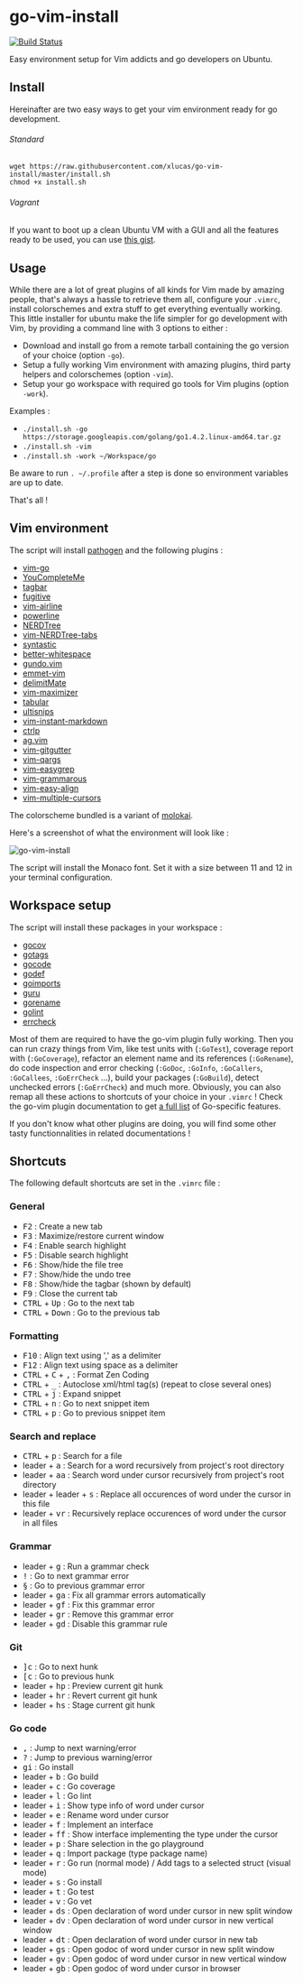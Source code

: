 # go-vim-install

[![Build Status](https://travis-ci.org/xlucas/go-vim-install.svg?branch=master)](https://travis-ci.org/xlucas/go-vim-install)

Easy environment setup for Vim addicts and go developers on Ubuntu.

## Install

Hereinafter are two easy ways to get your vim environment ready for go development.

###### Standard

```
wget https://raw.githubusercontent.com/xlucas/go-vim-install/master/install.sh
chmod +x install.sh
```

###### Vagrant
If you want to boot up a clean Ubuntu VM with a GUI and all the features ready to be used, you can use [this gist](https://gist.github.com/xlucas/a7e9e56db314aafada2f).

## Usage

While there are a lot of great plugins of all kinds for Vim made by amazing people, that's always a hassle to retrieve them all, configure your `.vimrc`, install colorschemes and extra stuff to get everything eventually working. This little installer for ubuntu make the life simpler for go development with Vim, by providing a command line with 3 options to either :
- Download and install go from a remote tarball containing the go version of your choice (option `-go`).
- Setup a fully working Vim environment with amazing plugins, third party helpers and colorschemes (option `-vim`).
- Setup your go workspace with required go tools for Vim plugins (option `-work`).

Examples :

- `./install.sh -go https://storage.googleapis.com/golang/go1.4.2.linux-amd64.tar.gz`
- `./install.sh -vim`
- `./install.sh -work ~/Workspace/go`

Be aware to run `. ~/.profile` after a step is done so environment variables are up to date.

That's all !

## Vim environment

The script will install [pathogen](https://github.com/tpope/vim-pathogen) and the following plugins :

- [vim-go](https://github.com/fatih/vim-go)
- [YouCompleteMe](https://github.com/Valloric/YouCompleteMe)
- [tagbar](https://github.com/majutsushi/tagbar)
- [fugitive](https://github.com/tpope/vim-fugitive)
- [vim-airline](https://github.com/bling/vim-airline)
- [powerline](https://github.com/powerline/powerline)
- [NERDTree](https://github.com/scrooloose/nerdtree)
- [vim-NERDTree-tabs](https://github.com/jistr/vim-nerdtree-tabs)
- [syntastic](https://github.com/scrooloose/syntastic)
- [better-whitespace](https://github.com/ntpeters/vim-better-whitespace)
- [gundo.vim](https://github.com/sjl/gundo.vim)
- [emmet-vim](https://github.com/mattn/emmet-vim)
- [delimitMate](https://github.com/Raimondi/delimitMate)
- [vim-maximizer](https://github.com/szw/vim-maximizer)
- [tabular](https://github.com/godlygeek/tabular)
- [ultisnips](https://github.com/sirver/ultisnips)
- [vim-instant-markdown](https://github.com/suan/vim-instant-markdown)
- [ctrlp](https://github.com/kien/ctrlp.vim)
- [ag.vim](https://github.com/rking/ag.vim.git)
- [vim-gitgutter](https://github.com/airblade/vim-gitgutter.git)
- [vim-qargs](https://github.com/nelstrom/vim-qargs)
- [vim-easygrep](https://github.com/dkprice/vim-easygrep)
- [vim-grammarous](https://github.com/rhysd/vim-grammarous)
- [vim-easy-align](https://github.com/junegunn/vim-easy-align)
- [vim-multiple-cursors](https://github.com/terryma/vim-multiple-cursors)

The colorscheme bundled is a variant of [molokai](https://github.com/fatih/molokai).

Here's a screenshot of what the environment will look like :

![go-vim-install](https://raw.githubusercontent.com/xlucas/go-vim-install/master/doc/screenshot.png)

The script will install the Monaco font. Set it with a size between 11 and 12 in your terminal configuration.

## Workspace setup

The script will install these packages in your workspace :
- [gocov](https://github.com/axw/gocov)
- [gotags](https://github.com/jstemmer/gotags)
- [gocode](https://github.com/nsf/gocode)
- [godef](https://github.com/rogpeppe/godef)
- [goimports](https://golang.org/x/tools/cmd/goimports)
- [guru](https://golang.org/x/tools/cmd/guru)
- [gorename](https://golang.org/x/tools/cmd/gorename)
- [golint](https://github.com/golang/lint)
- [errcheck](https://github.com/kisielk/errcheck)

Most of them are required to have the go-vim plugin fully working. Then you can run crazy things from Vim, like test units with (`:GoTest`), coverage report with (`:GoCoverage`), refactor an element name and its references (`:GoRename`), do code inspection and error checking (`:GoDoc`, `:GoInfo`, `:GoCallers`, `:GoCallees`, `:GoErrCheck` ...), build your packages (`:GoBuild`), detect unchecked errors (`:GoErrCheck`) and much more. Obviously, you can also remap all these actions to shortcuts of your choice in your `.vimrc` ! Check the go-vim plugin documentation to get [a full list](https://github.com/fatih/vim-go/blob/master/doc/vim-go.txt) of Go-specific features.

If you don't know what other plugins are doing, you will find some other tasty functionnalities in related documentations !

## Shortcuts

The following default shortcuts are set in the `.vimrc` file :

### General
- <kbd>F2</kbd> : Create a new tab
- <kbd>F3</kbd> : Maximize/restore current window
- <kbd>F4</kbd> : Enable search highlight
- <kbd>F5</kbd> : Disable search highlight
- <kbd>F6</kbd> : Show/hide the file tree
- <kbd>F7</kbd> : Show/hide the undo tree
- <kbd>F8</kbd> : Show/hide the tagbar (shown by default)
- <kbd>F9</kbd> : Close the current tab
- <kbd>CTRL</kbd> + <kbd>Up</kbd> : Go to the next tab
- <kbd>CTRL</kbd> + <kbd>Down</kbd> : Go to the previous tab

### Formatting
- <kbd>F10</kbd> : Align text using ',' as a delimiter
- <kbd>F12</kbd> : Align text using space as a delimiter
- <kbd>CTRL</kbd> + <kbd>C</kbd> + <kbd>,</kbd> : Format Zen Coding
- <kbd>CTRL</kbd> + <kbd>\_</kbd> : Autoclose xml/html tag(s) (repeat to close several ones)
- <kbd>CTRL</kbd> + <kbd>j</kbd> : Expand snippet
- <kbd>CTRL</kbd> + <kbd>n</kbd> : Go to next snippet item
- <kbd>CTRL</kbd> + <kbd>p</kbd> : Go to previous snippet item

### Search and replace
- <kbd>CTRL</kbd> + <kbd>p</kbd> : Search for a file
- leader + <kbd>a</kbd> : Search for a word recursively from project's root directory
- leader + <kbd>aa</kbd> : Search word under cursor recursively from project's root directory
- leader + leader + <kbd>s</kbd> : Replace all occurences of word under the cursor in this file
- leader + <kbd>vr</kbd> : Recursively replace occurences of word under the cursor in all files

### Grammar
- leader + <kbd>g</kbd> : Run a grammar check
- <kbd>!</kbd> : Go to next grammar error
- <kbd>§</kbd> : Go to previous grammar error
- leader + <kbd>ga</kbd> : Fix all grammar errors automatically
- leader + <kbd>gf</kbd> : Fix this grammar error
- leader + <kbd>gr</kbd> : Remove this grammar error
- leader + <kbd>gd</kbd> : Disable this grammar rule

### Git
- <kbd>]c</kbd> : Go to next hunk
- <kbd>[c</kbd> : Go to previous hunk
- leader + <kbd>hp</kbd> : Preview current git hunk
- leader + <kbd>hr</kbd> : Revert current git hunk
- leader + <kbd>hs</kbd> : Stage current git hunk

### Go code
- <kbd>,</kbd> : Jump to next warning/error
- <kbd>?</kbd> : Jump to previous warning/error
- <kbd>gi</kbd> : Go install
- leader + <kbd>b</kbd> : Go build
- leader + <kbd>c</kbd> : Go coverage
- leader + <kbd>l</kbd> : Go lint
- leader + <kbd>i</kbd> : Show type info of word under cursor
- leader + <kbd>e</kbd> : Rename word under cursor
- leader + <kbd>f</kbd> : Implement an interface
- leader + <kbd>ff</kbd> : Show interface implementing the type under the cursor
- leader + <kbd>p</kbd> : Share selection in the go playground
- leader + <kbd>q</kbd> : Import package (type package name)
- leader + <kbd>r</kbd> : Go run (normal mode) / Add tags to a selected struct (visual mode)
- leader + <kbd>s</kbd> : Go install
- leader + <kbd>t</kbd> : Go test
- leader + <kbd>v</kbd> : Go vet
- leader + <kbd>ds</kbd> : Open declaration of word under cursor in new split window
- leader + <kbd>dv</kbd> : Open declaration of word under cursor in new vertical window
- leader + <kbd>dt</kbd> : Open declaration of word under cursor in new tab
- leader + <kbd>gs</kbd> : Open godoc of word under cursor in new split window
- leader + <kbd>gv</kbd> : Open godoc of word under cursor in new vertical window
- leader + <kbd>gb</kbd> : Open godoc of word under cursor in browser
